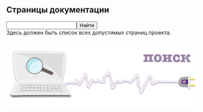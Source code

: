 <div class="navi"><nav id="navi"><!-- js --></nav></div>

<!-- <script async src="https://cse.google.com/cse.js?cx=c5023aea175714331">
</script>
<div class="gcse-search"></div> -->

## Страницы документации

<div class="ya-site-form ya-site-form_inited_no" data-bem="{&quot;action&quot;:&quot;https://yandex.ru/search/site/&quot;,&quot;arrow&quot;:false,&quot;bg&quot;:&quot;transparent&quot;,&quot;fontsize&quot;:12,&quot;fg&quot;:&quot;#000000&quot;,&quot;language&quot;:&quot;ru&quot;,&quot;logo&quot;:&quot;rb&quot;,&quot;publicname&quot;:&quot;Искать на a374.ru&quot;,&quot;suggest&quot;:true,&quot;target&quot;:&quot;_self&quot;,&quot;tld&quot;:&quot;ru&quot;,&quot;type&quot;:3,&quot;usebigdictionary&quot;:true,&quot;searchid&quot;:2949358,&quot;input_fg&quot;:&quot;#000000&quot;,&quot;input_bg&quot;:&quot;#fffafa&quot;,&quot;input_fontStyle&quot;:&quot;normal&quot;,&quot;input_fontWeight&quot;:&quot;normal&quot;,&quot;input_placeholder&quot;:&quot;&quot;,&quot;input_placeholderColor&quot;:&quot;#000000&quot;,&quot;input_borderColor&quot;:&quot;#ff9933&quot;}"><form action="https://yandex.ru/search/site/" method="get" target="_self" accept-charset="utf-8"><input type="hidden" name="searchid" value="2949358"/><input type="hidden" name="l10n" value="ru"/><input type="hidden" name="reqenc" value="utf-8"/><input type="search" name="text" value=""/><input type="submit" value="Найти"/></form></div><style type="text/css">.ya-page_js_yes .ya-site-form_inited_no { display: none; }</style><script type="text/javascript">(function(w,d,c){var s=d.createElement('script'),h=d.getElementsByTagName('script')[0],e=d.documentElement;if((' '+e.className+' ').indexOf(' ya-page_js_yes ')===-1){e.className+=' ya-page_js_yes';}s.type='text/javascript';s.async=true;s.charset='utf-8';s.src=(d.location.protocol==='https:'?'https:':'http:')+'//site.yandex.net/v2.0/js/all.js';h.parentNode.insertBefore(s,h);(w[c]||(w[c]=[])).push(function(){Ya.Site.Form.init()})})(window,document,'yandex_site_callbacks');</script>

<div id="navi-page">
Здесь должен быть список всех допустимых страниц проекта.
</div>

<br>

<span id="navi-page-img" class="img" onclick="imgResize()">![img](assets/svg/comp-search.svg)</span>

<span> <script src="assets/js/navi.js"></script></span>


